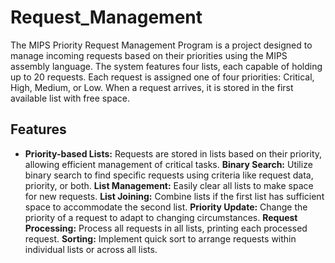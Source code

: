 # Request_Management
 The MIPS Priority Request Management Program is a project designed to manage incoming requests based on their priorities using the MIPS assembly language. The system features four lists, each capable of holding up to 20 requests. Each request is assigned one of four priorities: Critical, High, Medium, or Low. When a request arrives, it is stored in the first available list with free space. 
## Features
+ **Priority-based Lists:** Requests are stored in lists based on their priority, allowing efficient management of critical tasks.
**Binary Search:** Utilize binary search to find specific requests using criteria like request data, priority, or both.
**List Management:** Easily clear all lists to make space for new requests.
**List Joining:** Combine lists if the first list has sufficient space to accommodate the second list.
**Priority Update:** Change the priority of a request to adapt to changing circumstances.
**Request Processing:** Process all requests in all lists, printing each processed request.
**Sorting:** Implement quick sort to arrange requests within individual lists or across all lists.








